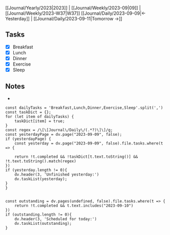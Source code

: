 [[Journal/Yearly/2023|2023]] | [[Journal/Weekly/2023-09|09]] |[[Journal/Weekly/2023-W37|W37]]
[[Journal/Daily/2023-09-09|<- Yesterday]] | [[Journal/Daily/2023-09-11|Tomorrow ->]]

## Tasks
- [x] Breakfast
- [x] Lunch
- [x] Dinner
- [x] Exercise
- [x] Sleep
## Notes
- 
```dataviewjs
const dailyTasks = 'Breakfast,Lunch,Dinner,Exercise,Sleep'.split(',')
const taskDict = {}; 
for (let item of dailyTasks) {
	taskDict[item] = true;
}
const regex = /\[\[Journal\/Daily\/(.*?)\]\]/g;
const yesterdayPage = dv.page("2023-09-09", false);
if (yesterdayPage) {
	const yesterday = dv.page("2023-09-09", false).file.tasks.where(t => {

	return !t.completed && !taskDict[t.text.toString()] && !t.text.toString().match(regex)
})
if (yesterday.length != 0){
	dv.header(3, 'Unfinished yesterday:')
	dv.taskList(yesterday);
}
}


const outstanding = dv.pages(undefined, false).file.tasks.where(t => {
	return !t.completed && t.text.includes("2023-09-10")
})
if (outstanding.length != 0){
	dv.header(3, 'Scheduled for today:')
	dv.taskList(outstanding);
} 

```
